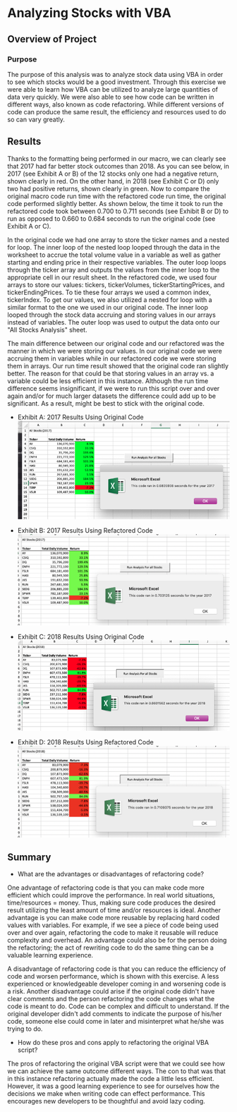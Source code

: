 # Analyzing Stocks with VBA

## Overview of Project

### Purpose

The purpose of this analysis was to analyze stock data using VBA in order to see which stocks would be a good investment. Through this exercise we were able to learn how VBA can be utilized to analyze large quantities of data very quickly. We were also able to see how code can be written in different ways, also known as code refactoring. While different versions of code can produce the same result, the efficiency and resources used to do so can vary greatly. 

## Results

  Thanks to the formatting being performed in our macro, we can clearly see that 2017 had far better stock outcomes than 2018. As you can see below, in 2017 (see Exhibit A or B) of the 12 stocks only one had a negative return, shown clearly in red. On the other hand, in 2018 (see Exhibit C or D) only two had positive returns, shown clearly in green. Now to compare the original macro code run time with the refactored code run time, the original code performed slightly better. As shown below, the time it took to run the refactored code took between 0.700 to 0.711 seconds (see Exhibit B or D) to run as opposed to 0.660 to 0.684 seconds to run the original code (see Exhibit A or C). 

  In the original code we had one array to store the ticker names and a nested for loop. The inner loop of the nested loop looped through the data in the worksheet to accrue the total volume value in a variable as well as gather starting and ending price in their respective variables. The outer loop loops through the ticker array and outputs the values from the inner loop to the appropriate cell in our result sheet. In the refactored code, we used four arrays to store our values: tickers, tickerVolumes, tickerStartingPrices, and tickerEndingPrices. To tie these four arrays we used a common index, tickerIndex. To get our values, we also utilized a nested for loop with a similar format to the one we used in our original code. The inner loop looped through the stock data accruing and storing values in our arrays instead of variables. The outer loop was used to output the data onto our "All Stocks Analysis" sheet. 
  
  The main difference between our original code and our refactored was the manner in which we were storing our values. In our original code we were accruing them in variables while in our refactored code we were storing them in arrays. Our run time result showed that the original code ran slightly better. The reason for that could be that storing values in an array vs. a variable could be less efficient in this instance. Although the run time difference seems insignificant, if we were to run this script over and over again and/or for much larger datasets the difference could add up to be significant. As a result, might be best to stick with the original code. 

- Exhibit A: 2017 Results Using Original Code
![image_name](https://github.com/kimcheese33/stocks-analysis/blob/main/VBA_Challenge_2017_Original.png)

- Exhibit B: 2017 Results Using Refactored Code
![image_name](https://github.com/kimcheese33/stocks-analysis/blob/main/VBA_Challenge_2017.png)

- Exhibit C: 2018 Results Using Original Code
![image_name](https://github.com/kimcheese33/stocks-analysis/blob/main/VBA_Challenge_2018_Original.png)

- Exhibit D: 2018 Results Using Refactored Code
![image_name](https://github.com/kimcheese33/stocks-analysis/blob/main/VBA_Challenge_2018.png)


## Summary

- What are the advantages or disadvantages of refactoring code?

One advantage of refactoring code is that you can make code more efficient which could improve the performance. In real world situations, time/resources = money. Thus, making sure code produces the desired result utilizing the least amount of time and/or resources is ideal. Another advantage is you can make code more reusable by replacing hard coded values with variables. For example, if we see a piece of code being used over and over again, refactoring the code to make it reusable will reduce complexity and overhead. An advantage could also be for the person doing the refactoring; the act of rewriting code to do the same thing can be a valuable learning experience. 

A disadvantage of refactoring code is that you can reduce the efficiency of code and worsen performance, which is shown with this exercise. A less experienced or knowledgeable developer coming in and worsening code is a risk. Another disadvantage could arise if the original code didn't have clear comments and the person refactoring the code changes what the code is meant to do. Code can be complex and difficult to understand. If the original developer didn't add comments to indicate the purpose of his/her code, someone else could come in later and misinterpret what he/she was trying to do.

- How do these pros and cons apply to refactoring the original VBA script?

The pros of refactoring the original VBA script were that we could see how we can achieve the same outcome different ways. The con to that was that in this instance refactoring actually made the code a little less efficient. However, it was a good learning experience to see for ourselves how the decisions we make when writing code can effect performance. This encourages new developers to be thoughtful and avoid lazy coding.
